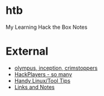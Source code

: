 # htb
My Learning Hack the Box Notes

# External

- [olympus, inception, crimstoppers](https://github.com/lokori/htb-notes)
- [HackPlayers - so many](https://github.com/Hackplayers/hackthebox-writeups)
- [Handy Linux/Tool Tips](https://gist.github.com/AvasDream/47f13a510e543009a50c8241276afc24)
- [Links and Notes](https://github.com/g3nj1z/htb_notes)
